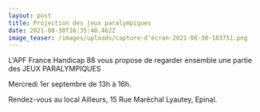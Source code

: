```yaml
---
layout: post
title: Projection des jeux paralympiques
date: 2021-08-30T16:35:48.462Z
image_teaser: /images/uploads/capture-d’écran-2021-08-30-183751.png
---
```

L'APF France Handicap 88 vous propose de regarder ensemble une partie des JEUX PARALYMPIQUES

Mercredi 1er septembre de 13h à 16h.

Rendez-vous au local Ailleurs, 15 Rue Maréchal Lyautey, Epinal.